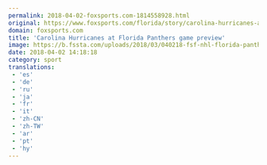 ```yaml
---
permalink: 2018-04-02-foxsports.com-1814558928.html
original: https://www.foxsports.com/florida/story/carolina-hurricanes-at-florida-panthers-preview-monday-april-2-040218
domain: foxsports.com
title: 'Carolina Hurricanes at Florida Panthers game preview'
image: https://b.fssta.com/uploads/2018/03/040218-fsf-nhl-florida-panthers-carolina-hurricanes-preview-fix-pi.vresize.1200.630.high.71.png
date: 2018-04-02 14:18:18
category: sport
translations: 
 - 'es'
 - 'de'
 - 'ru'
 - 'ja'
 - 'fr'
 - 'it'
 - 'zh-CN'
 - 'zh-TW'
 - 'ar'
 - 'pt'
 - 'hy'
---
```


